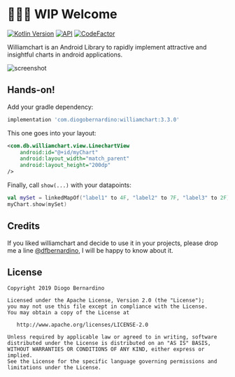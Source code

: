 # 👨🏻‍🔧 WIP Welcome

[![Kotlin Version](https://img.shields.io/badge/kotlin-1.3.50-blue.svg)](https://kotlinlang.org)
[![API](https://img.shields.io/badge/API-16%2B-brightgreen.svg?style=flat)](https://android-arsenal.com/api?level=16)
[![CodeFactor](https://www.codefactor.io/repository/github/diogobernardino/williamchart/badge)](https://www.codefactor.io/repository/github/diogobernardino/williamchart)

Williamchart is an Android Library to rapidly implement attractive and insightful charts in android applications.

![screenshot][4]

## Hands-on!

Add your gradle dependency:

``` groovy
implementation 'com.diogobernardino:williamchart:3.3.0'
```

This one goes into your layout:

```xml
<com.db.williamchart.view.LinechartView
	android:id="@+id/myChart"
	android:layout_width="match_parent"
	android:layout_height="200dp"
/>
```

Finally, call `show(...)` with your datapoints:

```kotlin
val mySet = linkedMapOf("label1" to 4F, "label2" to 7F, "label3" to 2F)
myChart.show(mySet)
```

## Credits

If you liked williamchart and decide to use it in your projects, please drop me a line [@dfbernardino][1], I will be happy to know about it.

## License

    Copyright 2019 Diogo Bernardino

    Licensed under the Apache License, Version 2.0 (the "License");
    you may not use this file except in compliance with the License.
    You may obtain a copy of the License at

       http://www.apache.org/licenses/LICENSE-2.0

    Unless required by applicable law or agreed to in writing, software
    distributed under the License is distributed on an "AS IS" BASIS,
    WITHOUT WARRANTIES OR CONDITIONS OF ANY KIND, either express or implied.
    See the License for the specific language governing permissions and
    limitations under the License.

[1]: https://twitter.com/dfbernardino
[2]: ./art/phone.png
[3]: ./art/watch.png
[4]: ./art/demo_screenshot.png
